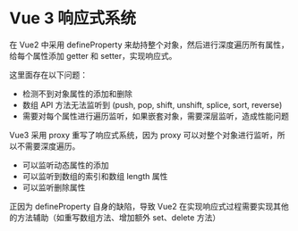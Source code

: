 # Vue 3 响应式系统

在 Vue2 中采用 defineProperty 来劫持整个对象，然后进行深度遍历所有属性，给每个属性添加 getter 和 setter，实现响应式。

这里面存在以下问题：

- 检测不到对象属性的添加和删除
- 数组 API 方法无法监听到 (push, pop, shift, unshift, splice, sort, reverse)
- 需要对每个属性进行遍历监听，如果嵌套对象，需要深层监听，造成性能问题

Vue3 采用 proxy 重写了响应式系统，因为 proxy 可以对整个对象进行监听，所以不需要深度遍历。

- 可以监听动态属性的添加
- 可以监听到数组的索引和数组 length 属性
- 可以监听删除属性

正因为 defineProperty 自身的缺陷，导致 Vue2 在实现响应式过程需要实现其他的方法辅助（如重写数组方法、增加额外 set、delete 方法）

